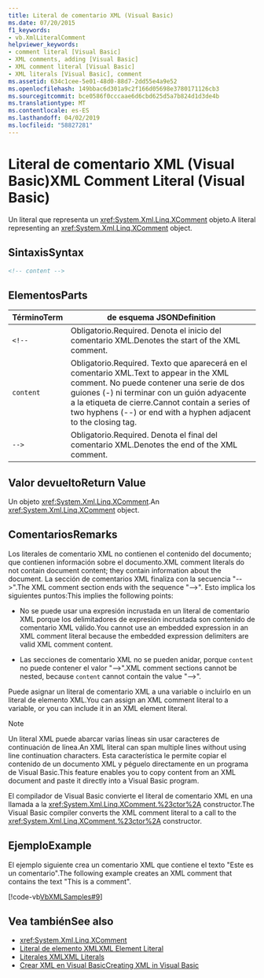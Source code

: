 ```yaml
---
title: Literal de comentario XML (Visual Basic)
ms.date: 07/20/2015
f1_keywords:
- vb.XmlLiteralComment
helpviewer_keywords:
- comment literal [Visual Basic]
- XML comments, adding [Visual Basic]
- XML comment literal [Visual Basic]
- XML literals [Visual Basic], comment
ms.assetid: 634c1cee-5e01-48d0-88d7-2dd55e4a9e52
ms.openlocfilehash: 149bbac6d301a9c2f166d05698e3780171126cb3
ms.sourcegitcommit: bce0586f0cccaae6d6cbd625d5a7b824d1d3de4b
ms.translationtype: MT
ms.contentlocale: es-ES
ms.lasthandoff: 04/02/2019
ms.locfileid: "58827281"
---
```

# <a name="xml-comment-literal-visual-basic"></a><span data-ttu-id="f809a-102">Literal de comentario XML (Visual Basic)</span><span class="sxs-lookup"><span data-stu-id="f809a-102">XML Comment Literal (Visual Basic)</span></span>
<span data-ttu-id="f809a-103">Un literal que representa un <xref:System.Xml.Linq.XComment> objeto.</span><span class="sxs-lookup"><span data-stu-id="f809a-103">A literal representing an <xref:System.Xml.Linq.XComment> object.</span></span>  
  
## <a name="syntax"></a><span data-ttu-id="f809a-104">Sintaxis</span><span class="sxs-lookup"><span data-stu-id="f809a-104">Syntax</span></span>  
  
```xml  
<!-- content -->  
```  
  
## <a name="parts"></a><span data-ttu-id="f809a-105">Elementos</span><span class="sxs-lookup"><span data-stu-id="f809a-105">Parts</span></span>  
  
|<span data-ttu-id="f809a-106">Término</span><span class="sxs-lookup"><span data-stu-id="f809a-106">Term</span></span>|<span data-ttu-id="f809a-107">de esquema JSON</span><span class="sxs-lookup"><span data-stu-id="f809a-107">Definition</span></span>|  
|---|---|  
|`<!--`|<span data-ttu-id="f809a-108">Obligatorio.</span><span class="sxs-lookup"><span data-stu-id="f809a-108">Required.</span></span> <span data-ttu-id="f809a-109">Denota el inicio del comentario XML.</span><span class="sxs-lookup"><span data-stu-id="f809a-109">Denotes the start of the XML comment.</span></span>|  
|`content`|<span data-ttu-id="f809a-110">Obligatorio.</span><span class="sxs-lookup"><span data-stu-id="f809a-110">Required.</span></span> <span data-ttu-id="f809a-111">Texto que aparecerá en el comentario XML.</span><span class="sxs-lookup"><span data-stu-id="f809a-111">Text to appear in the XML comment.</span></span> <span data-ttu-id="f809a-112">No puede contener una serie de dos guiones (-) ni terminar con un guión adyacente a la etiqueta de cierre.</span><span class="sxs-lookup"><span data-stu-id="f809a-112">Cannot contain a series of two hyphens (--) or end with a hyphen adjacent to the closing tag.</span></span>|  
|`-->`|<span data-ttu-id="f809a-113">Obligatorio.</span><span class="sxs-lookup"><span data-stu-id="f809a-113">Required.</span></span> <span data-ttu-id="f809a-114">Denota el final del comentario XML.</span><span class="sxs-lookup"><span data-stu-id="f809a-114">Denotes the end of the XML comment.</span></span>|  
  
## <a name="return-value"></a><span data-ttu-id="f809a-115">Valor devuelto</span><span class="sxs-lookup"><span data-stu-id="f809a-115">Return Value</span></span>  
 <span data-ttu-id="f809a-116">Un objeto <xref:System.Xml.Linq.XComment>.</span><span class="sxs-lookup"><span data-stu-id="f809a-116">An <xref:System.Xml.Linq.XComment> object.</span></span>  
  
## <a name="remarks"></a><span data-ttu-id="f809a-117">Comentarios</span><span class="sxs-lookup"><span data-stu-id="f809a-117">Remarks</span></span>  
 <span data-ttu-id="f809a-118">Los literales de comentario XML no contienen el contenido del documento; que contienen información sobre el documento.</span><span class="sxs-lookup"><span data-stu-id="f809a-118">XML comment literals do not contain document content; they contain information about the document.</span></span> <span data-ttu-id="f809a-119">La sección de comentarios XML finaliza con la secuencia "-->".</span><span class="sxs-lookup"><span data-stu-id="f809a-119">The XML comment section ends with the sequence "-->".</span></span> <span data-ttu-id="f809a-120">Esto implica los siguientes puntos:</span><span class="sxs-lookup"><span data-stu-id="f809a-120">This implies the following points:</span></span>  
  
-   <span data-ttu-id="f809a-121">No se puede usar una expresión incrustada en un literal de comentario XML porque los delimitadores de expresión incrustada son contenido de comentario XML válido.</span><span class="sxs-lookup"><span data-stu-id="f809a-121">You cannot use an embedded expression in an XML comment literal because the embedded expression delimiters are valid XML comment content.</span></span>  
  
-   <span data-ttu-id="f809a-122">Las secciones de comentario XML no se pueden anidar, porque `content` no puede contener el valor "-->".</span><span class="sxs-lookup"><span data-stu-id="f809a-122">XML comment sections cannot be nested, because `content` cannot contain the value "-->".</span></span>  
  
 <span data-ttu-id="f809a-123">Puede asignar un literal de comentario XML a una variable o incluirlo en un literal de elemento XML.</span><span class="sxs-lookup"><span data-stu-id="f809a-123">You can assign an XML comment literal to a variable, or you can include it in an XML element literal.</span></span>  
  
> [!NOTE]
>  <span data-ttu-id="f809a-124">Un literal XML puede abarcar varias líneas sin usar caracteres de continuación de línea.</span><span class="sxs-lookup"><span data-stu-id="f809a-124">An XML literal can span multiple lines without using line continuation characters.</span></span> <span data-ttu-id="f809a-125">Esta característica le permite copiar el contenido de un documento XML y péguelo directamente en un programa de Visual Basic.</span><span class="sxs-lookup"><span data-stu-id="f809a-125">This feature enables you to copy content from an XML document and paste it directly into a Visual Basic program.</span></span>  
  
 <span data-ttu-id="f809a-126">El compilador de Visual Basic convierte el literal de comentario XML en una llamada a la <xref:System.Xml.Linq.XComment.%23ctor%2A> constructor.</span><span class="sxs-lookup"><span data-stu-id="f809a-126">The Visual Basic compiler converts the XML comment literal to a call to the <xref:System.Xml.Linq.XComment.%23ctor%2A> constructor.</span></span>  
  
## <a name="example"></a><span data-ttu-id="f809a-127">Ejemplo</span><span class="sxs-lookup"><span data-stu-id="f809a-127">Example</span></span>  
 <span data-ttu-id="f809a-128">El ejemplo siguiente crea un comentario XML que contiene el texto "Este es un comentario".</span><span class="sxs-lookup"><span data-stu-id="f809a-128">The following example creates an XML comment that contains the text "This is a comment".</span></span>  
  
 [!code-vb[VbXMLSamples#9](~/samples/snippets/visualbasic/VS_Snippets_VBCSharp/VbXMLSamples/VB/XMLSamples4.vb#9)]  
  
## <a name="see-also"></a><span data-ttu-id="f809a-129">Vea también</span><span class="sxs-lookup"><span data-stu-id="f809a-129">See also</span></span>

- <xref:System.Xml.Linq.XComment>
- [<span data-ttu-id="f809a-130">Literal de elemento XML</span><span class="sxs-lookup"><span data-stu-id="f809a-130">XML Element Literal</span></span>](../../../visual-basic/language-reference/xml-literals/xml-element-literal.md)
- [<span data-ttu-id="f809a-131">Literales XML</span><span class="sxs-lookup"><span data-stu-id="f809a-131">XML Literals</span></span>](../../../visual-basic/language-reference/xml-literals/index.md)
- [<span data-ttu-id="f809a-132">Crear XML en Visual Basic</span><span class="sxs-lookup"><span data-stu-id="f809a-132">Creating XML in Visual Basic</span></span>](../../../visual-basic/programming-guide/language-features/xml/creating-xml.md)
